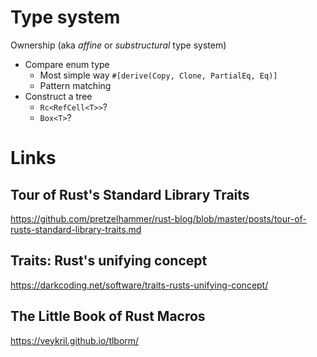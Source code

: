 # Type system

Ownership (aka *affine* or *substructural* type system)

- Compare enum type
  - Most simple way `#[derive(Copy, Clone, PartialEq, Eq)]`
  - Pattern matching
- Construct a tree
  - `Rc<RefCell<T>>`?
  - `Box<T>`?

# Links

## Tour of Rust's Standard Library Traits

<https://github.com/pretzelhammer/rust-blog/blob/master/posts/tour-of-rusts-standard-library-traits.md>

## Traits: Rust's unifying concept

<https://darkcoding.net/software/traits-rusts-unifying-concept/>

## The Little Book of Rust Macros

<https://veykril.github.io/tlborm/>
